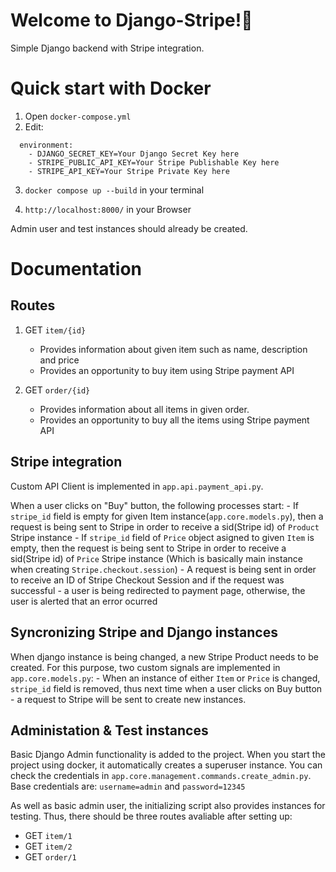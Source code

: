 # Welcome to Django-Stripe!👋

Simple Django backend with Stripe integration.

# Quick start with Docker

1) Open `docker-compose.yml`
2) Edit:
  ```
    environment:
      - DJANGO_SECRET_KEY=Your Django Secret Key here
      - STRIPE_PUBLIC_API_KEY=Your Stripe Publishable Key here
      - STRIPE_API_KEY=Your Stripe Private Key here
  ```
   
3) `docker compose up --build` in your terminal

4) `http://localhost:8000/` in your Browser

Admin user and test instances should already be created. 


# Documentation

## Routes 

1) GET `item/{id}` 
    - Provides information about given item such as name, description and price
    - Provides an opportunity to buy item using Stripe payment API

2) GET `order/{id}`
    - Provides information about all items in given order.
    - Provides an opportunity to buy all the items using Stripe payment API

## Stripe integration 

Custom API Client is implemented in `app.api.payment_api.py`.

When a user clicks on "Buy" button, the following processes start:
    - If `stripe_id` field is empty for given Item instance(`app.core.models.py`), then a request is being sent to Stripe in order to receive a sid(Stripe id) of `Product` Stripe instance 
    - If `stripe_id` field of `Price` object asigned to given `Item` is empty, then the request is being sent to Stripe in order to receive a sid(Stripe id) of `Price` Stripe instance (Which is basically main instance when creating `Stripe.checkout.session`)
    - A request is being sent in order to receive an ID of Stripe Checkout Session and if the request was successful - a user is being redirected to payment page, otherwise, the user is alerted that an error ocurred 

## Syncronizing Stripe and Django instances 

When django instance is being changed, a new Stripe Product needs to be created. For this purpose, two custom signals are implemented in `app.core.models.py`:
    - When an instance of either `Item` or `Price` is changed, `stripe_id` field is removed, thus next time when a user clicks on Buy button - a request to Stripe will be sent to create new instances.


## Administation & Test instances 

Basic Django Admin functionality is added to the project. When you start the project using docker, it automatically creates a superuser instance. You can check the credentials in `app.core.management.commands.create_admin.py`. Base credentials are: `username=admin` and `password=12345`

As well as basic admin user, the initializing script also provides instances for testing. Thus, there should be three routes avaliable after setting up:
  - GET `item/1`
  - GET `item/2`
  - GET `order/1`






